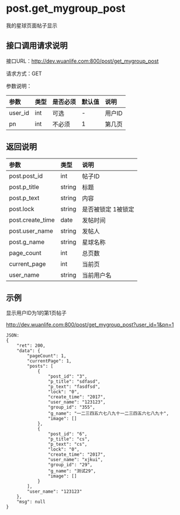 # post.get_mygroup_post

我的星球页面帖子显示

## 接口调用请求说明

接口URL：http://dev.wuanlife.com:800/post/get_mygroup_post

请求方式：GET

参数说明：

|参数|类型|是否必须|默认值|说明|
|:--|:--|:--|:--|:--|
|user_id	|int|	可选|	-|	用户ID|
|pn|	int	|不必须	|1|	第几页|

## 返回说明

|参数|类型|说明|
|:--|:--|:--|
|post.post_id	|	int	|帖子ID|
|post.p_title	|string	|标题|
|post.p_text	|string|	内容|
|post.lock    |string|    是否被锁定 1被锁定|
|post.create_time|	date|	发帖时间|
|post.user_name	|string	|发帖人|
|post.g_name	|string|	星球名称|
|page_count	|int	|总页数|
|current_page	|int	|当前页|
|user_name   |string    |当前用户名|


## 示例

显示用户ID为1的第1页帖子

http://dev.wuanlife.com:800/post/get_mygroup_post?user_id=1&pn=1

    JSON:
    {
        "ret": 200,
        "data": {
            "pageCount": 1,
            "currentPage": 1,
            "posts": [
                {
                    "post_id": "3",
                    "p_title": "sdfasd",
                    "p_text": "fasdfsd",
                    "lock": "0",
                    "create_time": "2017",
                    "user_name": "123123",
                    "group_id": "355",
                    "g_name": "一二三四五六七八九十一二三四五六七八九十",
                    "image": []
                },
                {
                    "post_id": "6",
                    "p_title": "cs",
                    "p_text": "cs",
                    "lock": "0",
                    "create_time": "2017",
                    "user_name": "xjkui",
                    "group_id": "29",
                    "g_name": "测试29",
                    "image": []
                }
            ],
            "user_name": "123123"
        },
        "msg": null
    }

